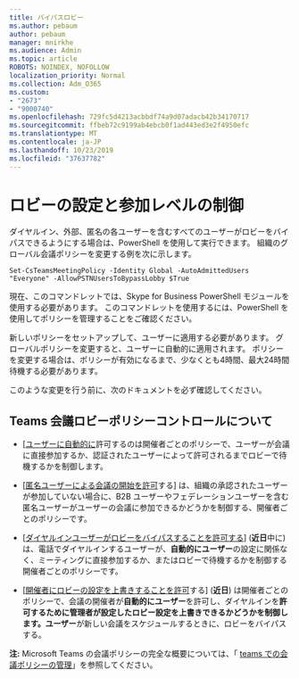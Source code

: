 ```yaml
---
title: バイパスロビー
ms.author: pebaum
author: pebaum
manager: mnirkhe
ms.audience: Admin
ms.topic: article
ROBOTS: NOINDEX, NOFOLLOW
localization_priority: Normal
ms.collection: Adm_O365
ms.custom:
- "2673"
- "9000740"
ms.openlocfilehash: 729fc5d4213acbbdf74a9d07adacb42b34170717
ms.sourcegitcommit: ffbeb72c9199ab4ebcb0f1ad443ed3e2f4950efc
ms.translationtype: MT
ms.contentlocale: ja-JP
ms.lasthandoff: 10/23/2019
ms.locfileid: "37637782"
---
```

# <a name="control-lobby-settings-and-level-of-participation"></a>ロビーの設定と参加レベルの制御

ダイヤルイン、外部、匿名の各ユーザーを含むすべてのユーザーがロビーをバイパスできるようにする場合は、PowerShell を使用して実行できます。 組織のグローバル会議ポリシーを変更する例を次に示します。

`Set-CsTeamsMeetingPolicy -Identity Global -AutoAdmittedUsers "Everyone" -AllowPSTNUsersToBypassLobby $True`

現在、このコマンドレットでは、Skype for Business PowerShell モジュールを使用する必要があります。 このコマンドレットを使用するには、PowerShell を使用してポリシーを管理することをご確認ください。

新しいポリシーをセットアップして、ユーザーに適用する必要があります。 グローバルポリシーを変更すると、ユーザーに自動的に適用されます。 ポリシーを変更する場合は、ポリシーが有効になるまで、少なくとも4時間、最大24時間待機する必要があります。

このような変更を行う前に、次のドキュメントを必ず確認してください。

## <a name="understanding-teams-meeting-lobby-policy-controls"></a>Teams 会議ロビーポリシーコントロールについて

- [[ユーザーに自動的に](https://docs.microsoft.com/microsoftteams/meeting-policies-in-teams#automatically-admit-people)許可するのは開催者ごとのポリシーで、ユーザーが会議に直接参加するか、認証されたユーザーによって許可されるまでロビーで待機するかを制御します。

- [[匿名ユーザーによる会議の開始を許可](https://docs.microsoft.com/microsoftteams/meeting-policies-in-teams#allow-anonymous-people-to-start-a-meeting)する] は、組織の承認されたユーザーが参加していない場合に、B2B ユーザーやフェデレーションユーザーを含む匿名ユーザーがユーザーの会議に参加できるかどうかを制御する、開催者ごとのポリシーです。

- [[ダイヤルインユーザーがロビーをバイパスすることを許可する](https://docs.microsoft.com/en-us/microsoftteams/meeting-policies-in-teams#allow-dial-in-users-to-bypass-the-lobby-coming-soon)] (**近日**中に) は、電話でダイヤルインするユーザーが、**自動的にユーザー**の設定に関係なく、ミーティングに直接参加するか、またはロビーで待機するかを制御する開催者ごとのポリシーです。

- [[開催者にロビーの設定を上書きすることを許可](https://docs.microsoft.com/microsoftteams/meeting-policies-in-teams#allow-organizers-to-override-lobby-settings-coming-soon)する] (**近日**) は開催者ごとのポリシーで、会議の開催者が**自動的にユーザー**を許可し、ダイヤルインを**許可するために管理者が設定したロビー設定を上書きできるかどうかを制御します。ユーザー**が新しい会議をスケジュールするときに、ロビーをバイパスする。

**注:** Microsoft Teams の会議ポリシーの完全な概要については、「 [teams での会議ポリシーの管理](https://docs.microsoft.com/en-us/microsoftteams/meeting-policies-in-teams)」を参照してください。
